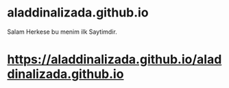 # aladdinalizada.github.io
Salam Herkese bu menim ilk Saytimdir. 

# https://aladdinalizada.github.io/aladdinalizada.github.io
